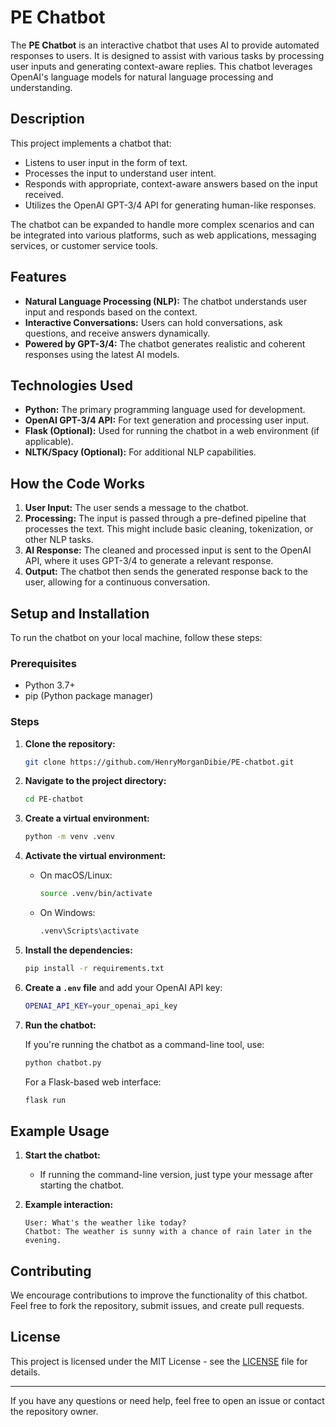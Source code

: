 # PE Chatbot

The **PE Chatbot** is an interactive chatbot that uses AI to provide automated responses to users. It is designed to assist with various tasks by processing user inputs and generating context-aware replies. This chatbot leverages OpenAI's language models for natural language processing and understanding.

## Description

This project implements a chatbot that:

- Listens to user input in the form of text.
- Processes the input to understand user intent.
- Responds with appropriate, context-aware answers based on the input received.
- Utilizes the OpenAI GPT-3/4 API for generating human-like responses.

The chatbot can be expanded to handle more complex scenarios and can be integrated into various platforms, such as web applications, messaging services, or customer service tools.

## Features

- **Natural Language Processing (NLP):** The chatbot understands user input and responds based on the context.
- **Interactive Conversations:** Users can hold conversations, ask questions, and receive answers dynamically.
- **Powered by GPT-3/4:** The chatbot generates realistic and coherent responses using the latest AI models.

## Technologies Used

- **Python:** The primary programming language used for development.
- **OpenAI GPT-3/4 API:** For text generation and processing user input.
- **Flask (Optional):** Used for running the chatbot in a web environment (if applicable).
- **NLTK/Spacy (Optional):** For additional NLP capabilities.

## How the Code Works

1. **User Input:** The user sends a message to the chatbot.
2. **Processing:** The input is passed through a pre-defined pipeline that processes the text. This might include basic cleaning, tokenization, or other NLP tasks.
3. **AI Response:** The cleaned and processed input is sent to the OpenAI API, where it uses GPT-3/4 to generate a relevant response.
4. **Output:** The chatbot then sends the generated response back to the user, allowing for a continuous conversation.

## Setup and Installation

To run the chatbot on your local machine, follow these steps:

### Prerequisites

- Python 3.7+
- pip (Python package manager)

### Steps

1. **Clone the repository:**

    ```bash
    git clone https://github.com/HenryMorganDibie/PE-chatbot.git
    ```

2. **Navigate to the project directory:**

    ```bash
    cd PE-chatbot
    ```

3. **Create a virtual environment:**

    ```bash
    python -m venv .venv
    ```

4. **Activate the virtual environment:**
   - On macOS/Linux:

     ```bash
     source .venv/bin/activate
     ```

   - On Windows:

     ```bash
     .venv\Scripts\activate
     ```

5. **Install the dependencies:**

    ```bash
    pip install -r requirements.txt
    ```

6. **Create a `.env` file** and add your OpenAI API key:

    ```bash
    OPENAI_API_KEY=your_openai_api_key
    ```

7. **Run the chatbot:**

    If you're running the chatbot as a command-line tool, use:

    ```bash
    python chatbot.py
    ```

    For a Flask-based web interface:

    ```bash
    flask run
    ```

## Example Usage

1. **Start the chatbot:**
   - If running the command-line version, just type your message after starting the chatbot.

2. **Example interaction:**

    ```
    User: What's the weather like today?
    Chatbot: The weather is sunny with a chance of rain later in the evening.
    ```

## Contributing

We encourage contributions to improve the functionality of this chatbot. Feel free to fork the repository, submit issues, and create pull requests.

## License

This project is licensed under the MIT License - see the [LICENSE](LICENSE) file for details.

---

If you have any questions or need help, feel free to open an issue or contact the repository owner.
